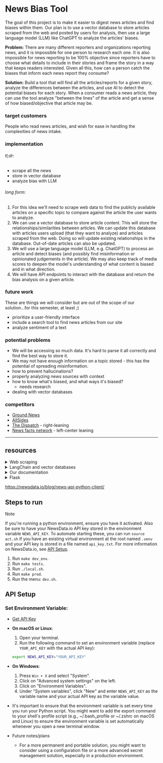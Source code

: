 

News Bias Tool
=============
The goal of this project is to make it easier to digest news articles and find biases within them. Our plan is to use a vector database to store articles scraped from the web and posted by users for analysis, then use a large language model (LLM) like ChatGPT to analyze the articles' biases.

**Problem:** There are many different reporters and organizations reporting news, and it is impossible for one person to research each one. It is also impossible for news reporting to be 100% objective since reporters have to choose what details to include in their stories and frame the story in a way that keeps readers interested. Given all this, how can a person catch the biases that inform each news report they consume?

**Solution:** Build a tool that will find all the articles/reports for a given story, analyze the differences between the articles, and use AI to detect the potential biases for each story. When a consumer reads a news article, they can use the tool analyze "between the lines" of the article and get a sense of how biased/objective that article may be.
### target customers
People who read news articles, and wish for ease in handling the complexities of news intake.
### implementation
###### tl;dr:
- scrape all the news
- store in vector database
- analyze bias with LLM
###### long form:
1. For this idea we'll need to scrape web data to find the publicly available articles on a specific topic to compare against the article the user wants to analyze.
2. We can use a vector database to store article content. This will store the relationships/similarities between articles. We can update this database with articles users upload (that they want to analyze) and articles scraped from the web. Doing so will update existing relationships in the database. Out-of-date articles can also be updated.
3. We will use a large language model (LLM, e.g. ChatGPT) to process an article and detect biases (and possibly find misinformation or opinionated judgements in the article). We may also keep track of media scores to deepen the model's understanding of what content is biased and in what direction.
4. We will have API endpoints to interact with the database and return the bias analysis on a given article.

### future work
These are things we will consider but are out of the scope of our solution...for this semester, at least ;)
- prioritize a user-friendly interface
- include a search tool to find news articles from our site
- analyze sentiment of a text

### potential problems
- We will be accessing so much data. It's hard to parse it all correctly and find the best way to store it.
- We may not have enough information on a topic stored - this has the potential of spreading misinformation.
- how to prevent hallucinations?
- properly analyzing news sources with context
- how to know what's biased, and what ways it's biased?
	- needs research
- dealing with vector databases

### competitors
- [Ground News](https://ground.news/)
- [AllSides](https://www.allsides.com/)
- [The Dispatch](https://thedispatch.com/) - right-leaning
- [News facts network](https://newsfactsnetwork.com/) - left-center leaning

---
## resources
<!-- in details tags, dropdowns need a line between summary and body to render Markdown properly -->
<details>
<summary>Web scraping</summary>

+ [A practical introduction to web scraping in Python](https://realpython.com/python-web-scraping-practical-introduction/)
+ [GeeksforGeeks: Web scraping tutorial](https://www.geeksforgeeks.org/python-web-scraping-tutorial/#)
+ [NewsCatcher: 4 Python web scraping libraries for news data](https://www.newscatcherapi.com/blog/python-web-scraping-libraries-to-mine-news-data)
</details>
<details>
<summary>LangChain and vector databases</summary>

+ [Langchain tutorials in Python](https://python.langchain.com/docs/additional_resources/tutorials)
+ [DeepLearning.AI Course - LangChain for LLM Application Development](https://learn.deeplearning.ai/langchain/)
+ [DeepLearning.AI Course - LangChain: Chat with your Data](https://learn.deeplearning.ai/langchain-chat-with-your-data/lesson/1/introduction)
</details>
<details markdown="1">
<summary>Our documentation</summary>

+ [Writing Markdown on GitHub](https://docs.github.com/en/contributing)
</details>
<details>
<summary>Flask</summary>

+ [flask-dev](https://readthedocs.org/projects/flask-dev/downloads/pdf/latest/)
+ [fileuploads](https://flask.palletsprojects.com/en/1.1.x/patterns/fileuploads/)
+ [sqlite3](https://flask.palletsprojects.com/en/1.1.x/patterns/sqlite3/)
+ [mysql](https://dev.mysql.com/doc/mysql-tutorial-excerpt/5.7/en/example-auto-increment.html)
+ [flask.make_response](https://tedboy.github.io/flask/generated/flask.make_response.html)
+ [config db](https://flask-sqlalchemy.palletsprojects.com/en/2.x/config/)
</details>

https://newsdata.io/blog/news-api-python-client/


## Steps to run
> [!NOTE]
> If you're running a python environment, ensure you have it activated. Also be sure to have your NewsData.io API key stored in the environment variable `NEWS_API_KEY`. To automate starting these, you can run `source act.sh` if you have an existing virtual environment at the root named `.venv` and your API key is stored in a file named `api_key.txt`. For more information on NewsData.io, see [API Setup](README.md#api-setup).


1. Run `make dev_env`.
2. Run `make tests`.
3. Run `./local.sh`.
4. Run `make prod`.
5. Run the menu: `dev.sh`.


## API Setup
### Set Environment Variable:
- [Get API Key](https://newsdata.io/api-key)
- **On macOS or Linux**:
    1. Open your terminal.
    2. Run the following command to set an environment variable (replace `YOUR_API_KEY` with the actual API key):
    ```bash
    export NEWS_API_KEY="YOUR_API_KEY"
    ```

- **On Windows**:
    1. Press `Win + X` and select "System".
    2. Click on "Advanced system settings" on the left.
    3. Click on "Environment Variables".
    4. Under "System variables", click "New" and enter `NEWS_API_KEY` as the variable name and your actual API key as the variable value.
- It's important to ensure that the environment variable is set every time you run your Python script. You might want to add the export command to your shell's profile script (e.g., ~/.bash_profile or ~/.zshrc on macOS and Linux) to ensure the environment variable is set automatically whenever you open a new terminal window.
- Future notes/plans
	- For a more permanent and portable solution, you might want to consider using a configuration file or a more advanced secret management solution, especially in a production environment.



